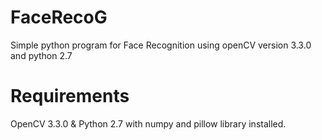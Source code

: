 # FaceRecoG
Simple python program for Face Recognition using openCV version 3.3.0 and python 2.7

# Requirements
OpenCV 3.3.0 & Python 2.7 with numpy and pillow library installed.



